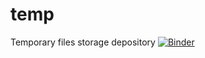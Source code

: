 # temp
 Temporary files storage depository
[![Binder](https://mybinder.org/badge_logo.svg)](https://mybinder.org/v2/gh/SeekerC137/temp/master?filepath=temp0001.ipynb)